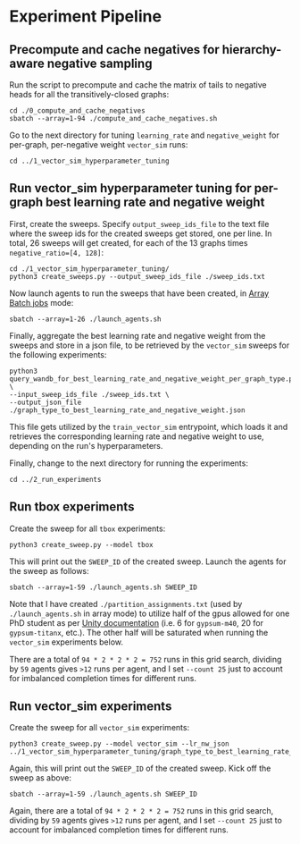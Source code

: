 # Experiment Pipeline

## Precompute and cache negatives for hierarchy-aware negative sampling

Run the script to precompute and cache the matrix of tails to negative heads for all the transitively-closed graphs:

```
cd ./0_compute_and_cache_negatives
sbatch --array=1-94 ./compute_and_cache_negatives.sh
```

Go to the next directory for tuning `learning_rate` and `negative_weight` for per-graph, per-negative weight `vector_sim` runs:

```
cd ../1_vector_sim_hyperparameter_tuning
```

## Run vector_sim hyperparameter tuning for per-graph best learning rate and negative weight

First, create the sweeps. Specify `output_sweep_ids_file` to the text file where the sweep ids for the created sweeps get stored, one per line. In total, 26 sweeps will get created, for each of the 13 graphs times `negative_ratio=[4, 128]`:

```
cd ./1_vector_sim_hyperparameter_tuning/
python3 create_sweeps.py --output_sweep_ids_file ./sweep_ids.txt
```

Now launch agents to run the sweeps that have been created, in [Array Batch jobs](https://docs.unity.rc.umass.edu/documentation/jobs/sbatch/arrays/) mode:

```
sbatch --array=1-26 ./launch_agents.sh
```

Finally, aggregate the best learning rate and negative weight from the sweeps and store in a json file, to be retrieved by the `vector_sim` sweeps for the following experiments:

```
python3 query_wandb_for_best_learning_rate_and_negative_weight_per_graph_type.py \
--input_sweep_ids_file ./sweep_ids.txt \
--output_json_file ./graph_type_to_best_learning_rate_and_negative_weight.json
```

This file gets utilized by the `train_vector_sim` entrypoint, which loads it and retrieves the corresponding learning rate and negative weight to use, depending on the run's hyperparameters.

Finally, change to the next directory for running the experiments:

```
cd ../2_run_experiments
```

## Run tbox experiments

Create the sweep for all `tbox` experiments:

```
python3 create_sweep.py --model tbox
```

This will print out the `SWEEP_ID` of the created sweep. Launch the agents for the sweep as follows:

```
sbatch --array=1-59 ./launch_agents.sh SWEEP_ID
```

Note that I have created `./partition_assignments.txt` (used by `./launch_agents.sh` in array mode) to utilize half of the gpus allowed for one PhD student as per [Unity documentation](https://docs.unity.rc.umass.edu/documentation/cluster_specs/partitions/gypsum/) (i.e. 6 for `gypsum-m40`, 20 for `gypsum-titanx`, etc.). The other half will be saturated when running the `vector_sim` experiments below.

There are a total of `94 * 2 * 2 * 2 = 752` runs in this grid search, dividing by `59` agents gives `>12` runs per agent, and I set `--count 25` just to account for imbalanced completion times for different runs.

## Run vector_sim experiments

Create the sweep for all `vector_sim` experiments:

```
python3 create_sweep.py --model vector_sim --lr_nw_json ../1_vector_sim_hyperparameter_tuning/graph_type_to_best_learning_rate_and_negative_weight.json
```

Again, this will print out the `SWEEP_ID` of the created sweep. Kick off the sweep as above:

```
sbatch --array=1-59 ./launch_agents.sh SWEEP_ID
```

Again, there are a total of `94 * 2 * 2 * 2 = 752` runs in this grid search, dividing by `59` agents gives `>12` runs per agent, and I set `--count 25` just to account for imbalanced completion times for different runs.